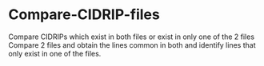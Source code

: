# Compare-CIDRIP-files
Compare CIDRIPs which exist in both files or exist in only one of the 2 files
Compare 2 files and obtain the lines common in both and identify lines that only exist in one of the files.
